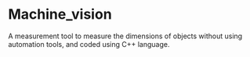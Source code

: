 # Machine_vision
A measurement tool to measure the dimensions of objects without using automation tools, and coded using C++ language.
